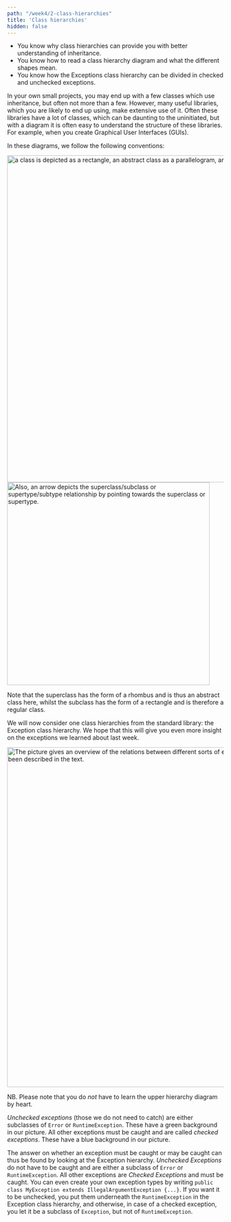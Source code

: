 ```yaml
---
path: "/week4/2-class-hierarchies"
title: 'Class hierarchies'
hidden: false
---
```


<text-box variant='learningObjectives' name='Learning Objectives'>

 - You know why class hierarchies can provide you with better understanding of inheritance.
 - You know how to read a class hierarchy diagram and what the different shapes mean.
 - You know how the Exceptions class hierarchy can be divided in checked and unchecked exceptions.

</text-box>

In your own small projects, you may end up with a few classes which use inheritance, but often not more than a few. However, many useful libraries, which you are likely to end up using, make extensive use of it. Often these libraries have a lot of classes, which can be daunting to the uninitiated, but with a diagram it is often easy to understand the structure of these libraries. For example, when you create Graphical User Interfaces (GUIs). 

In these diagrams, we follow the following conventions:

<img width="759" alt="a class is depicted as a rectangle, an abstract class as a parallelogram, and an interface as a rhombus." src="https://user-images.githubusercontent.com/67587903/128322543-447d0abd-831d-43c4-91b4-3fdef2a050d1.PNG">

<img width="471" alt="Also, an arrow depicts the superclass/subclass or supertype/subtype relationship by pointing towards the superclass or supertype." src="https://user-images.githubusercontent.com/67587903/128322544-828b4d41-320f-44f1-8230-aeb8c7d89b07.PNG">

Note that the superclass has the form of a rhombus and is thus an abstract class here, whilst the subclass has the form of a rectangle and is therefore a regular class.

We will now consider one class hierarchies from the standard library: the Exception class hierarchy. We hope that this will give you even more insight on the exceptions we learned about last week.

<img width="789" alt="The picture gives an overview of the relations between different sorts of exceptions and errors. These have also been described in the text." src="https://user-images.githubusercontent.com/67587903/128322542-70b1c15f-76cc-4004-8817-cb790e80f9c0.PNG">

NB. Please note that you do *not* have to learn the upper hierarchy diagram by heart.

*Unchecked exceptions* (those we do not need to catch) are either subclasses of `Error` or `RuntimeException`. These have a green background in our picture. 
All other exceptions must be caught and are called *checked exceptions*. These have a blue background in our picture.

The answer on whether an exception must be caught or may be caught can thus be found by looking at the Exception hierarchy. *Unchecked Exceptions* do not have to be caught and are either a subclass of `Error` or `RuntimeException`. All other exceptions are *Checked Exceptions* and must be caught.
You can even create your own exception types by writing `public class MyException extends IllegalArgumentException {...}`. If you want it to be unchecked, you put them underneath the `RuntimeException` in the Exception class hierarchy, and otherwise, in case of a checked exception, you let it be a subclass of `Exception`, but not of `RuntimeException`.
